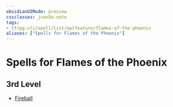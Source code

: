```yaml
---
obsidianUIMode: preview
cssclasses: json5e-note
tags:
- ttrpg-cli/spell/list/optfeature/flames-of-the-phoenix
aliases: ["Spells for Flames of the Phoenix"]
---
```

# Spells for Flames of the Phoenix

## 3rd Level

- [Fireball](/CLI/spells/fireball.md "PHB")